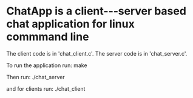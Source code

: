 # ChatApp is a client--‐server based chat application for linux commmand line
The client code is in 'chat_client.c'.
The server code is in 'chat_server.c'.

To run the application
run: make

Then run: 
./chat_server <port>

 
and for clients 
run: 
./chat_client <ip address> <port>
